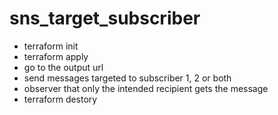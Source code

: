 # sns_target_subscriber

* terraform init
* terraform apply
* go to the output url
* send messages targeted to subscriber 1, 2 or both
* observer that only the intended recipient gets the message
* terraform destory
